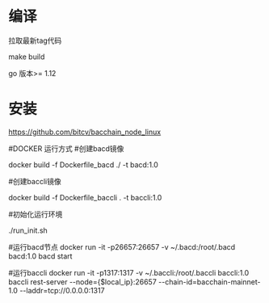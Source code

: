 # 编译

拉取最新tag代码

make build


go 版本>= 1.12

# 安装
https://github.com/bitcv/bacchain_node_linux



#DOCKER 运行方式
#创建bacd镜像

docker build -f Dockerfile_bacd   ./ -t bacd:1.0

#创建baccli镜像

docker build -f Dockerfile_baccli  .  -t baccli:1.0

#初始化运行环境

./run_init.sh

#运行bacd节点
docker run -it   -p26657:26657   -v  ~/.bacd:/root/.bacd     bacd:1.0  bacd start

#运行baccli
docker run -it   -p1317:1317   -v   ~/.baccli:/root/.baccli  baccli:1.0   baccli    rest-server --node={$local_ip}:26657 --chain-id=bacchain-mainnet-1.0 --laddr=tcp://0.0.0.0:1317